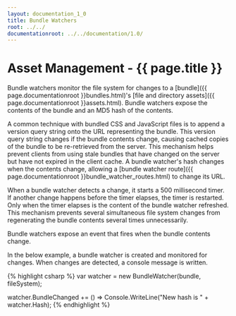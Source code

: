 ```yaml
---
layout: documentation_1_0
title: Bundle Watchers
root: ../../
documentationroot: ../../documentation/1.0/
---
```

Asset Management - {{ page.title }}
=
Bundle watchers monitor the file system for changes to a [bundle]({{ page.documentationroot }}bundles.html)'s [file and directory assets]({{ page.documentationroot }}assets.html). Bundle watchers expose the contents of the bundle and an MD5 hash of the contents.

A common technique with bundled CSS and JavaScript files is to append a version query string onto the URL representing the bundle. This version query string changes if the bundle contents change, causing cached copies of the bundle to be re-retrieved from the server. This mechanism helps prevent clients from using stale bundles that have changed on the server but have not expired in the client cache. A bundle watcher's hash changes when the contents change, allowing a [bundle watcher route]({{ page.documentationroot }}bundle_watcher_routes.html) to change its URL.

When a bundle watcher detects a change, it starts a 500 millisecond timer. If another change happens before the timer elapses, the timer is restarted. Only when the timer elapses is the content of the bundle watcher refreshed. This mechanism prevents several simultaneous file system changes from regenerating the bundle contents several times unnecessarily.

Bundle watchers expose an event that fires when the bundle contents change.

In the below example, a bundle watcher is created and monitored for changes. When changes are detected, a console message is written.

{% highlight csharp %}
var watcher = new BundleWatcher(bundle, fileSystem);

watcher.BundleChanged += () => Console.WriteLine("New hash is " + watcher.Hash);
{% endhighlight %}